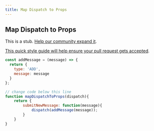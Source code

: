 ```yaml
---
title: Map Dispatch to Props
---
```

## Map Dispatch to Props

This is a stub. <a href='https://github.com/freecodecamp/guides/tree/master/src/pages/certifications/front-end-libraries/react-and-redux/map-dispatch-to-props/index.md' target='_blank' rel='nofollow'>Help our community expand it</a>.

<a href='https://github.com/freecodecamp/guides/blob/master/README.md' target='_blank' rel='nofollow'>This quick style guide will help ensure your pull request gets accepted</a>.

<!-- The article goes here, in GitHub-flavored Markdown. Feel free to add YouTube videos, images, and CodePen/JSBin embeds  -->


```javascript
const addMessage = (message) => {
  return {
    type: 'ADD',
    message: message
  }
};

// change code below this line
function mapDispatchToProps(dispatch){
    return {
        submitNewMessage: function(message){
            dispatch(addMessage(message));
        }
    }
}
```
